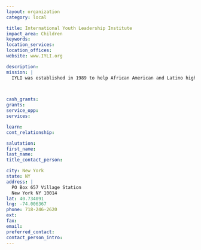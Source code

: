 ```yaml
---
layout: organization
category: local

title: International Youth Leadership Institute
impact_area: Children
keywords: 
location_services: 
location_offices: 
website: www.IYLI.org

description: 
mission: |
  IYLI was established in 1989 to help African American and Latino high school students develop the ability to apply a global perspective to community and individual challenges. IYLI sponsors school-year programs for New York City high school students, and summer overseas study programs for students nationwide.

  

cash_grants: 
grants: 
service_opp: 
services: 

learn: 
cont_relationship: 

salutation: 
first_name: 
last_name: 
title_contact_person: 

city: New York
state: NY
address: |
  PO Box 657 Village Station    
  New York NY 10014
lat: 40.734091
lng: -74.006367
phone: 718-246-2620
ext: 
fax: 
email: 
preferred_contact: 
contact_person_intro: 
---
```

